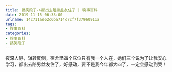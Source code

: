 ```yaml
---
title: 搞笑段子->都出去陪男盆友住了 | 糗事百科
date: 2019-11-15 06:33:00
urlname: 14c711ae62c6ba714d7cf7f37960911a
tags: 
- 糗事百科
categories:
- 糗事百科
- 搞笑段子
---
```

夜深人静，辗转反侧，宿舍里四个床位只有我一个人在，她们三个说为了让我安心学习，都出去陪男盆友住了，好感动，要不是我今年都大四了，一定会感动到哭！


